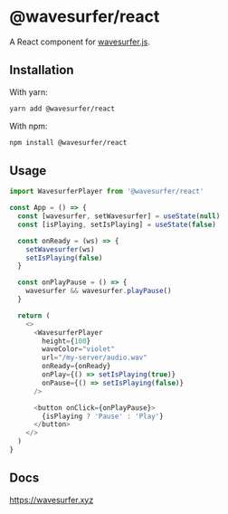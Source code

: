 # @wavesurfer/react

A React component for [wavesurfer.js](http://github.com/katspaugh/wavesurfer.js).

## Installation

With yarn:
```bash
yarn add @wavesurfer/react
```

With npm:
```bash
npm install @wavesurfer/react
```

## Usage

```js
import WavesurferPlayer from '@wavesurfer/react'

const App = () => {
  const [wavesurfer, setWavesurfer] = useState(null)
  const [isPlaying, setIsPlaying] = useState(false)

  const onReady = (ws) => {
    setWavesurfer(ws)
    setIsPlaying(false)
  }

  const onPlayPause = () => {
    wavesurfer && wavesurfer.playPause()
  }

  return (
    <>
      <WavesurferPlayer
        height={100}
        waveColor="violet"
        url="/my-server/audio.wav"
        onReady={onReady}
        onPlay={() => setIsPlaying(true)}
        onPause={() => setIsPlaying(false)}
      />

      <button onClick={onPlayPause}>
        {isPlaying ? 'Pause' : 'Play'}
      </button>
    </>
  )
}
```

## Docs

https://wavesurfer.xyz
